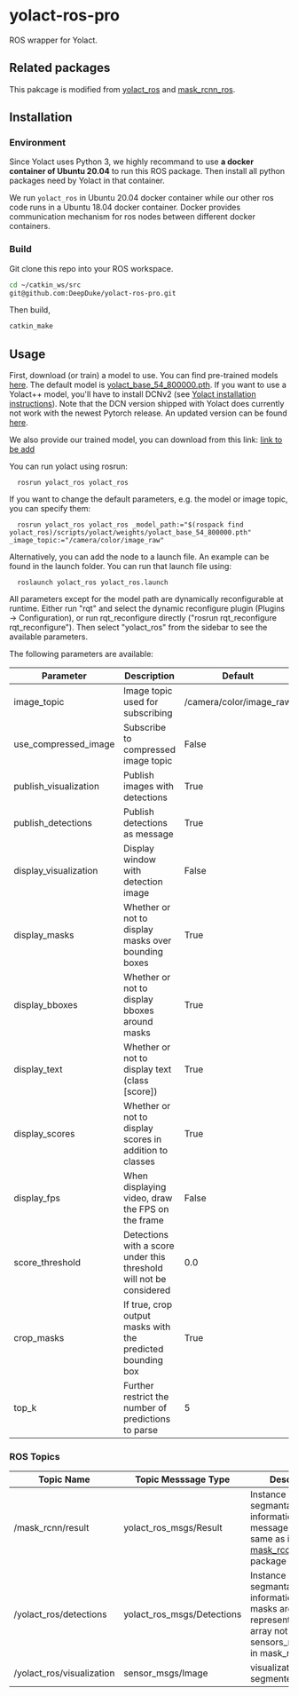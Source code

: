 # yolact-ros-pro

ROS wrapper for Yolact.

## Related packages

This pakcage is modified from [yolact_ros](https://github.com/Eruvae/yolact_ros) and [mask_rcnn_ros](https://github.com/akio/mask_rcnn_ros).

## Installation
### Environment
Since Yolact uses Python 3, we highly recommand to use **a docker container of Ubuntu 20.04** to run this ROS package. Then install all python packages need by Yolact in that container.

We run `yolact_ros` in Ubuntu 20.04 docker container while our other ros code runs in a Ubuntu 18.04 docker container. Docker provides communication mechanism for ros nodes between different docker containers. 

### Build 
Git clone this repo into your ROS workspace. 
```bash
cd ~/catkin_ws/src
git@github.com:DeepDuke/yolact-ros-pro.git
```
Then build,

```bash
catkin_make
```
## Usage

First, download (or train) a model to use. You can find pre-trained models [here](https://github.com/dbolya/yolact#evaluation). The default model is [yolact_base_54_800000.pth](https://drive.google.com/file/d/1UYy3dMapbH1BnmtZU4WH1zbYgOzzHHf_/view?usp=sharing). If you want to use a Yolact++ model, you'll have to install DCNv2 (see [Yolact installation instructions](https://github.com/dbolya/yolact#installation)). Note that the DCN version shipped with Yolact does currently not work with the newest Pytorch release. An updated version can be found [here](https://github.com/jinfagang/DCNv2_latest).

We also provide our trained model, you can download from this link: [link to be add ]()

You can run yolact using rosrun:
```Shell
  rosrun yolact_ros yolact_ros
```

If you want to change the default parameters, e.g. the model or image topic, you can specify them:
```Shell
  rosrun yolact_ros yolact_ros _model_path:="$(rospack find yolact_ros)/scripts/yolact/weights/yolact_base_54_800000.pth" _image_topic:="/camera/color/image_raw"
```

Alternatively, you can add the node to a launch file. An example can be found in the launch folder. You can run that launch file using:
```Shell
  roslaunch yolact_ros yolact_ros.launch
```

All parameters except for the model path are dynamically reconfigurable at runtime. Either run "rqt" and select the dynamic reconfigure plugin (Plugins -> Configuration), or run rqt_reconfigure directly ("rosrun rqt_reconfigure rqt_reconfigure"). Then select "yolact_ros" from the sidebar to see the available parameters.

The following parameters are available:

| Parameter             | Description                                                         | Default                 |
|-----------------------|---------------------------------------------------------------------|-------------------------|
| image_topic           | Image topic used for subscribing                                    | /camera/color/image_raw |
| use_compressed_image  | Subscribe to compressed image topic                                 | False                   |
| publish_visualization | Publish images with detections                                      | True                    |
| publish_detections    | Publish detections as message                                       | True                    |
| display_visualization | Display window with detection image                                 | False                   |
| display_masks         | Whether or not to display masks over bounding boxes                 | True                    |
| display_bboxes        | Whether or not to display bboxes around masks                       | True                    |
| display_text          | Whether or not to display text (class [score])                      | True                    |
| display_scores        | Whether or not to display scores in addition to classes             | True                    |
| display_fps           | When displaying video, draw the FPS on the frame                    | False                   |
| score_threshold       | Detections with a score under this threshold will not be considered | 0.0                     |
| crop_masks            | If true, crop output masks with the predicted bounding box          | True                    |
| top_k                 | Further restrict the number of predictions to parse                 | 5                       |
### ROS Topics
| Topic Name | Topic Messsage Type| Description |
|--- | ---|--- |
| /mask_rcnn/result | yolact_ros_msgs/Result| Instance segmantation results information, its message structure is same as in [mask_rccn_ros](https://github.com/akio/mask_rcnn_ros) package|
| /yolact_ros/detections | yolact_ros_msgs/Detections| Instance segmantation results information, the masks are represented by  uint8 array not sensors_msgs/Image in mask_rcnn_ros |
| /yolact_ros/visualization | sensor_msgs/Image | visualization of segmented image|